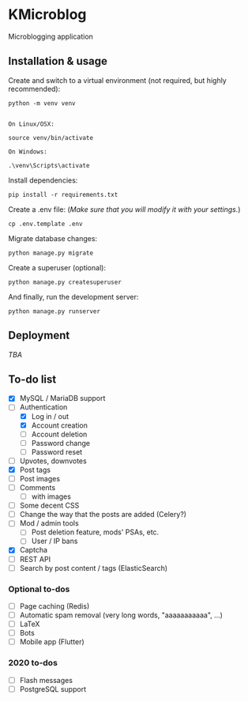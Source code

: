 # KMicroblog
Microblogging application

## Installation & usage
Create and switch to a virtual environment (not required, but highly recommended):
```
python -m venv venv


On Linux/OSX:

source venv/bin/activate

On Windows:

.\venv\Scripts\activate
```

Install dependencies:
```
pip install -r requirements.txt
```

Create a .env file: (*Make sure that you will modify it with your settings.*)
```
cp .env.template .env
```

Migrate database changes:
```
python manage.py migrate
```

Create a superuser (optional):
```
python manage.py createsuperuser
```

And finally, run the development server:
```
python manage.py runserver
```

## Deployment
*TBA*

## To-do list
- [x] MySQL / MariaDB support
- [ ] Authentication
    * [x] Log in / out
    * [x] Account creation
    * [ ] Account deletion
    * [ ] Password change
    * [ ] Password reset
- [ ] Upvotes, downvotes
- [x] Post tags
- [ ] Post images
- [ ] Comments
    * [ ] with images
- [ ] Some decent CSS
- [ ] Change the way that the posts are added (Celery?)
- [ ] Mod / admin tools
    * [ ] Post deletion feature, mods' PSAs, etc.
    * [ ] User / IP bans
- [x] Captcha
- [ ] REST API
- [ ] Search by post content / tags (ElasticSearch)

### Optional to-dos
- [ ] Page caching (Redis)
- [ ] Automatic spam removal (very long words, "aaaaaaaaaaa", ...)
- [ ] LaTeX
- [ ] Bots
- [ ] Mobile app (Flutter)

### 2020 to-dos
- [ ] Flash messages
- [ ] PostgreSQL support
